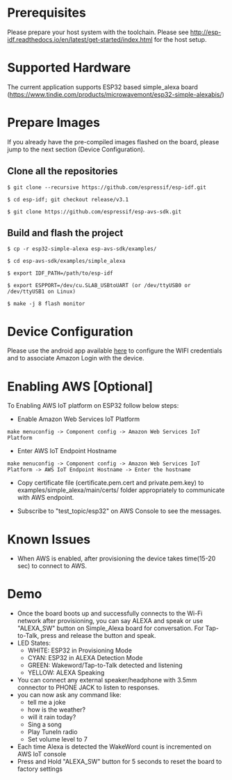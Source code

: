 # Prerequisites
Please prepare your host system with the toolchain. Please see http://esp-idf.readthedocs.io/en/latest/get-started/index.html for the host setup.

# Supported Hardware
The current application supports ESP32 based simple_alexa board (https://www.tindie.com/products/microwavemont/esp32-simple-alexabis/)

# Prepare Images
If you already have the pre-compiled images flashed on the board, please jump to the next section (Device Configuration).

## Clone all the repositories

```
$ git clone --recursive https://github.com/espressif/esp-idf.git

$ cd esp-idf; git checkout release/v3.1

$ git clone https://github.com/espressif/esp-avs-sdk.git
```

## Build and flash the project

```
$ cp -r esp32-simple-alexa esp-avs-sdk/examples/

$ cd esp-avs-sdk/examples/simple_alexa

$ export IDF_PATH=/path/to/esp-idf

$ export ESPPORT=/dev/cu.SLAB_USBtoUART (or /dev/ttyUSB0 or /dev/ttyUSB1 on Linux)

$ make -j 8 flash monitor
```

# Device Configuration
Please use the android app available [here](https://github.com/espressif/esp-avs-sdk/wiki/Android-app-APK) to configure the WIFI credentials and to associate Amazon Login with the device.

# Enabling AWS [Optional]
To Enabling AWS IoT platform on ESP32 follow below steps:

* Enable Amazon Web Services IoT Platform
```
make menuconfig -> Component config -> Amazon Web Services IoT Platform
```
* Enter AWS IoT Endpoint Hostname
```
make menuconfig -> Component config -> Amazon Web Services IoT Platform -> AWS IoT Endpoint Hostname -> Enter the hostname
```

* Copy certificate file (certificate.pem.cert and private.pem.key) to examples/simple_alexa/main/certs/ folder appropriately to communicate with AWS endpoint.

* Subscribe to "test_topic/esp32" on AWS Console to see the messages.

# Known Issues
* When AWS is enabled, after provisioning the device takes time(15-20 sec) to connect to AWS.

# Demo
* Once the board boots up and successfully connects to the Wi-Fi network after provisioning, you can say ALEXA and speak or use "ALEXA_SW" button on Simple_Alexa board for conversation. For Tap-to-Talk, press and release the button and speak. 
* LED States:
    * WHITE: ESP32 in Provisioning Mode
    * CYAN: ESP32 in ALEXA Detection Mode
    * GREEN: Wakeword/Tap-to-Talk detected and listening
    * YELLOW: ALEXA Speaking
* You can connect any external speaker/headphone with 3.5mm connector to PHONE JACK to listen to responses.
* you can now ask any command like:
    * tell me a joke
    * how is the weather?
    * will it rain today?
    * Sing a song
    * Play TuneIn radio
    * Set volume level to 7
* Each time Alexa is detected the WakeWord count is incremented on AWS IoT console
* Press and Hold "ALEXA_SW" button for 5 seconds to reset the board to factory settings
